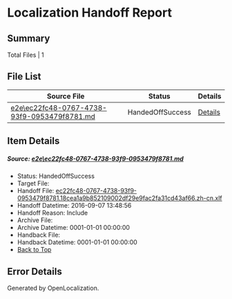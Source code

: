 # <a name='report-top'></a> Localization Handoff Report

## Summary
 Total Files | 1

## File List
 Source File | Status | Details 
 ----------- | ------ | ------- 
 [e2e\ec22fc48-0767-4738-93f9-0953479f8781.md](https://github.com/OpenLocalizationTestOrg/ol-test0/blob/cb10584f27a784a728a86ba97f66a31880aafe58/e2e/ec22fc48-0767-4738-93f9-0953479f8781.md) | HandedOffSuccess | [Details](#cdb1d99ef92987064e513e1265ccc598893f84cf1)

## Item Details
##### <a name='cdb1d99ef92987064e513e1265ccc598893f84cf1'></a> Source: [e2e\ec22fc48-0767-4738-93f9-0953479f8781.md](https://github.com/OpenLocalizationTestOrg/ol-test0/blob/cb10584f27a784a728a86ba97f66a31880aafe58/e2e/ec22fc48-0767-4738-93f9-0953479f8781.md)
* Status: HandedOffSuccess
* Target File: 
* Handoff File: [ec22fc48-0767-4738-93f9-0953479f8781.18cea1a9b852109002df29e9fac2fa31cd43af66.zh-cn.xlf](https://github.com/OpenLocalizationTestOrg/ol-test0-handoff/blob/41bfa91f8bcc5eee046f58738ab3bba3686490e5/ol-handoff/OpenLocalizationTestOrg/ol-test0-zhcn/yuwzho/ht/ec22fc48-0767-4738-93f9-0953479f8781.18cea1a9b852109002df29e9fac2fa31cd43af66.zh-cn.xlf)
* Handoff Datetime: 2016-09-07 13:48:56
* Handoff Reason: Include
* Archive File: 
* Archive Datetime: 0001-01-01 00:00:00
* Handback File: 
* Handback Datetime: 0001-01-01 00:00:00
* [Back to Top](#report-top)


## Error Details

Generated by OpenLocalization.
